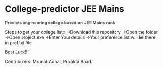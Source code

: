 # College-predictor JEE Mains
Predicts engineering college based on JEE Mains rank

Steps to get your college list::
->Download this repository
->Open the folder
->Open project.exe
->Enter Your details
->Your preference list will be there in pref.txt file

Best Luck!!!

Contributers: Mrunali Adhal, Prajakta Baad.

